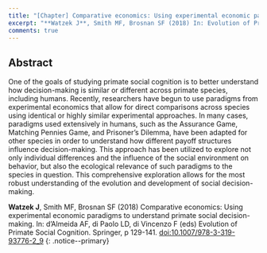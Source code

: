 ```yaml
---
title: "[Chapter] Comparative economics: Using experimental economic paradigms to understand primate social decision-making"
excerpt: "**Watzek J**, Smith MF, Brosnan SF (2018) In: Evolution of Primate Social Cognition"
comments: true
---
```


## Abstract

One of the goals of studying primate social cognition is to better understand how decision-making is similar or different across primate species, including humans. Recently, researchers have begun to use paradigms from experimental economics that allow for direct comparisons across species using identical or highly similar experimental approaches. In many cases, paradigms used extensively in humans, such as the Assurance Game, Matching Pennies Game, and Prisoner’s Dilemma, have been adapted for other species in order to understand how different payoff structures influence decision-making. This approach has been utilized to explore not only individual differences and the influence of the social environment on behavior, but also the ecological relevance of such paradigms to the species in question. This comprehensive exploration allows for the most robust understanding of the evolution and development of social decision-making.

**Watzek J**, Smith MF, Brosnan SF (2018) Comparative economics: Using experimental economic paradigms to understand primate social decision-making. In: d’Almeida AF, di Paolo LD, di Vincenzo F (eds) Evolution of Primate Social Cognition. Springer, p 129-141. [doi:10.1007/978-3-319-93776-2_9](https://doi.org/10.1007/978-3-319-93776-2_9)
{: .notice--primary}